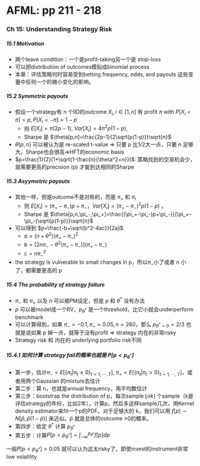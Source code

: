 # AFML: pp 211 - 218

### Ch 15: Understanding Strategy Risk

##### 15.1 Motivation

- 两个leave condition：一个是profit-taking另一个是 stop-loss
- 可以把distribution of outcomes模拟成binomial process
- 本章：评估策略何时容易受到betting frequency, odds, and payouts 这些变量中任何一个的微小变化的影响。

##### 15.2 Symmetric payouts

- 假设一个strategy有 n 个IID的outcome $X_i,i\in[1,n]$ 有 profit $\pi$ with $P[X_i=\pi]=p,P[X_i=-\pi]=1-p$ 
    - 则 $E[X_i]=\pi(2p-1)$, $Var[X_i]=4\pi^2p(1-p)$, 
    - Sharpe 是 $\theta[p,n]=\frac{2p-1}{2\sqrt{p(1-p)}}\sqrt{n}$
- $\theta[p,n]$ 可以被认为是 re-scaled t-value => 只要 p 比1/2大一点，只要 n 足够大，Sharpe也会很高=>HFT的economic basis
- $p=\frac{1}{2}(1+\sqrt{1-\frac{n}{\theta^2+n}})$: 策略找到的交易机会少，就需要更高的precision (p) 才能到达相同的Sharpe

##### 15.3 Asyymetric payouts

- 其他一样，但是outcome不是对称的，而是 $\pi_+$ 和 $\pi_i$ 
    - 则 $E[X_i]=(\pi_+ - \pi_-)p+\pi_-$，$Var[X_i]=(\pi_+ - \pi_-)^2p(1-p)$ ，
    - Sharpe 是 $\theta[p,n,\pi_-,\pi_+]=\frac{(\pi_+-\pi_-)p+\pi_-}{(\pi_+-\pi_-)\sqrt{p(1-p)}}\sqrt{n}$
- 可以得到 $p=\frac{-b+\sqrt{b^2-4ac}}{2a}$
    - $a =(n+\theta^2)(\pi_+-\pi_-)^2$
    - $b=[2n\pi_- - \theta^2(\pi_+-\pi_-)](\pi_+-\pi_-)$
    - $c=n\pi_-^2$
- the strategy is vulnerable to small changes in p，所以$\pi_-$小了或者 n 小了，都需要更高的 p

##### 15.4 The probability of strategy failure

- $\pi_-$ 和 $\pi_+$ 以及 $n$ 可以被PM设定，但是 $p$ 和 $\theta^*$ 没有办法
-  $p$ 可以被model成一个RV，$p_{\theta^*}$ 是一个threshold，比它小就会underperform benchmark
- 可以计算得到，如果 $\pi_-=-0.1,\pi_+=0.05,n=260$，那么  $p_{\theta^*=0}=2/3$ 也就是说如果 p 掉一点，就等于没有profit => strategy 内在的非常risky
- Strategy risk 和 内在的 underlying portfolio risk不同

##### 15.4.1 如何计算 strategy fail的概率也就是 $P[p<p_{\theta^*}]$

- 第一步，估计$\pi_-=E[\{\pi_t|\pi_t\le0\}_{t=1,\cdots, T}]$, $\pi_+=E[\{\pi_t|\pi_t> 0\}_{t=1,\cdots,T}]$，或者用两个Gaussian 的mixture去估计
- 第二步：算 n，也就是annual frequency，用平均数估计
- 第三步：bootstrap the distribution of p，每次sample $\lfloor nk\rfloor$ 个sample（k是评估strategy的年份，比如2年），计算p，然后多这样sample几次，用Kernel density estimator来fit一个p的PDF。对于足够大的 k，我们可以用 $f[p]\sim N[\bar{p}, \bar{p}(1-\bar{p})]$ 来近似。$\bar{p}$ 就是总体的outcome >0的概率。
- 第四步：给定 $\theta^*$ 计算 $p_{\theta^*}$
- 第五步：计算$P[p<p_{\theta^*}]=\int_{-\infty}^{p_{\theta^*}}f[p]dp$

一般$P[p<p_{\theta^*}]>0.05$  就可以认为这太risky了，即使invest的instrument非常low volatility


